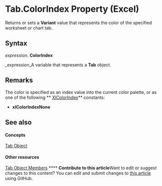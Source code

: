 
# Tab.ColorIndex Property (Excel)

Returns or sets a  **Variant** value that represents the color of the specified worksheet or chart tab.


## Syntax

 _expression_. **ColorIndex**

 _expression_A variable that represents a  **Tab** object.


## Remarks

The color is specified as an index value into the current color palette, or as one of the following  ** [XlColorIndex](b925578b-d654-61fa-03fa-67631ea8c5d1.md)** constants:


-  **xlColorIndexNone**
    

## See also


#### Concepts


 [Tab Object](c6555e96-b96e-54d8-b8c6-5ab13c256d97.md)
#### Other resources


 [Tab Object Members](a969f5e1-2c59-124e-7e62-bb774a3b36b0.md)
****   **Contribute to this article**Want to edit or suggest changes to this content? You can edit and submit changes to  [this article](https://github.com/jhershey00/VBA_Excel_Test/OpenXMLCon/articles/4c257c58-613e-dbc9-095f-3609feffe64c.md) using GitHub.

